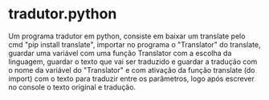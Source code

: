 # tradutor.python
Um programa tradutor em python, consiste em baixar um translate pelo cmd "pip install translate", importar no programa o "Translator" do translate, guardar uma variável com uma função  Translator com a escolha da linguagem, guardar o texto que vai ser traduzido e guardar a tradução com o nome da variável do "Translator" e com ativação da função translate (do import) com o texto para traduzir entre os parâmetros, logo após escrever no console  o texto original e tradução.
